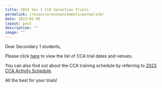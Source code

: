 ```yaml
---
title: 2023 Sec 1 CCA Selection Trials
permalink: /resource/announcements/permalink/
date: 2023-01-05
layout: post
description: ""
image: ""
---
```

Dear Secondary 1 students,

Please click [here](/files/Sec%201%20CCA%20Selection%20Trials.pdf) to view the list of CCA trial dates and venues. 

You can also find out about the CCA training schedule by referring to [2023 CCA Activity Schedule](/files/2023%20CCA%20Activity%20Schedule.pdf).

All the best for your trials!